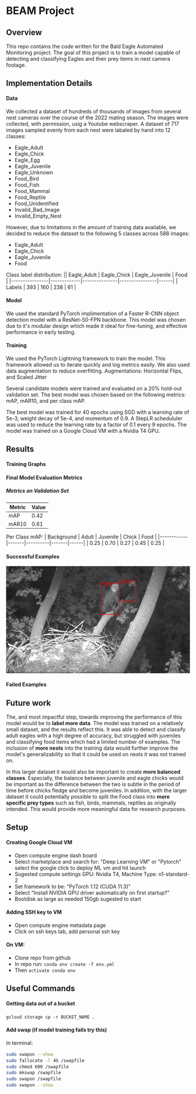 # BEAM Project

## Overview

This repo contains the code written for the Bald Eagle Automated Monitoring project. The goal of this project is to train a model capable of detecting and classifying Eagles and their prey items in nest camera footage.

## Implementation Details

#### Data
We collected a dataset of hundreds of thousands of images from several nest cameras over the course of the 2022 mating season. The images were collected, with permission, usig a Youtube webscraper. A dataset of 717 images sampled evenly from each nest were labaled by hand into 12 classes:
* Eagle_Adult
* Eagle_Chick
* Eagle_Egg
* Eagle_Juvenile
* Eagle_Unknown
* Food_Bird
* Food_Fish
* Food_Mammal
* Food_Reptile
* Food_Unidentified
* Invalid_Bad_Image
* Invalid_Empty_Nest

However, due to limitations in the amount of training data available, we decided to reduce the dataset to the following 5 classes across 588 images:
* Eagle_Adult
* Eagle_Chick
* Eagle_Juvenile
* Food

Class label distribution:
|| Eagle_Adult | Eagle_Chick | Eagle_Juvenile | Food |
|----------------|-------------|---------------|----------------|------|
| Labels | 393 | 160 | 238 | 61 |

#### Model
We used the standard PyTorch implimentation of a Faster R-CNN object detection model with a ResNet-50-FPN backbone. This model was chosen due to it's modular design which made it ideal for fine-tuning, and effective performance in early testing.

#### Training
We used the PyTorch Lightning framework to train the model. This framework allowed us to iterate quickly and log metrics easily. We also used data augmentation to reduce overfitting. Augmentations: Horizontal Flips, and Scaled Jitter

Several candidate models were trained and evaluated on a 20% hold-out validation set. The best model was chosen based on the following metrics: mAP, mAR10, and per class mAP.

The best model was trained for 40 epochs using SGD with a learning rate of 5e-3, weight decay of 5e-4, and momentum of 0.9. A StepLR schedululer was used to reduce the learning rate by a factor of 0.1 every 9 epochs. The model was trained on a Google Cloud VM with a Nvidia T4 GPU. 

## Results

#### Training Graphs

#### Final Model Evaluation Metrics

##### Metrics on Validation Set

| Metric     | Value |
|------------|-------|
| mAP        | 0.42  |
| mAR10      | 0.61  |

Per Class mAP:
| Background | Adult | Juvenile | Chick | Food |
|------------|-------|----------|-------|------|
| 0.25       | 0.70  | 0.27     | 0.45  | 0.25 |

<!-- ##### Metrics on Full Dataset

| Metric     | Value |
|------------|-------|
| mAP        | 0.70  |
| mAR10      | 0.78  |

Per Class mAP:
| Background | Adult | Juvenile | Chick | Food |
|------------|-------|----------|-------|------|
| 0.22       | 0.65  | 0.26     | 0.37  | 0.22 | -->

#### Successful Examples

![eagle_image](results/final_multi_eagles_branch.png)

#### Failed Examples

## Future work
The, and most impactful step, towards improving the performance of this model would be to **label more data**. The model was trained on a relatively small dataset, and the results reflect this. It was able to detect and classify adult eagles with a high degree of accuracy, but struggled with juveniles and classifying food items which had a limited number of examples. The inclusion of **more nests** into the training data would further improve the model's generalizability so that it could be used on nests it was not trained on.

In this larger dataset it would also be important to create **more balanced classes**. Especially, the balance between juvenile and eagle chicks would be important as the difference between the two is subtle in the period of time before chicks fledge and become juveniles. In addition, with the larger dataset it could potentially possible to split the Food class into **more specific prey types** such as fish, birds, mammals, reptiles as originally intended. This would provide more meaningful data for research purposes.


## Setup

#### Creating Google Cloud VM

- Open compute engine dash board
- Select marketplace and search for: "Deep Learning VM" or "Pytorch" select the google click to deploy ML vm and hit launch
- Sugested compute settings GPU: Nvidia T4, Machine Type: n1-standard-2
- Set framework to be: "PyTorch 1.12 (CUDA 11.3)"
- Select "Install NVIDIA GPU driver automatically on first startup?"
- Bootdisk as large as needed 150gb sugested to start

#### Adding SSH key to VM

- Open compute engine metadata page
- Click on ssh keys tab, add personal ssh key

#### On VM:
- Clone repo from github
- In repo run: `conda env create -f env.yml`
- Then `activate conda env`

## Useful Commands

#### Getting data out of a bucket

`gcloud storage cp -r BUCKET_NAME .`

#### Add swap (if model training fails try this)

In terminal:
```bash
sudo swapon --show
sudo fallocate -l 4G /swapfile
sudo chmod 600 /swapfile
sudo mkswap /swapfile
sudo swapon /swapfile
sudo swapon --show
```

